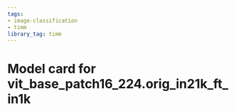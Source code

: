 ```yaml
---
tags:
- image-classification
- timm
library_tag: timm
---
```

# Model card for vit_base_patch16_224.orig_in21k_ft_in1k